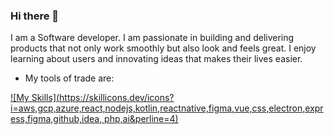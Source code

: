 ### Hi there 👋
I am a Software developer. I am passionate in building and delivering products that not only work smoothly but also look and feels great. I enjoy learning about users and innovating ideas that makes their lives easier. 
+ My tools of trade are:

[![My Skills](https://skillicons.dev/icons?i=aws,gcp,azure,react,nodejs,kotlin,reactnative,figma,vue,css,electron,express,figma,github,idea, php,ai&perline=4)](https://skillicons.dev)


